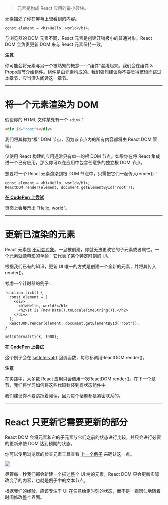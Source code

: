 > 元素是构成 React 应用的最小砖块。

元素描述了你在屏幕上想看到的内容。

```React
const element = <h1>Hello, world</h1>;
```

与浏览器的 DOM 元素不同，React 元素是创建开销极小的普通对象。React DOM 会负责更新 DOM 来与 React 元素保持一致。

**注意**

你可能会将元素与另一个被熟知的概念——“组件”混淆起来。我们会在组件 & Props章节介绍组件。组件是由元素构成的。我们强烈建议你不要觉得繁琐而跳过本章节，应当深入阅读这一章节。

---

# 将一个元素渲染为 DOM

假设你的 HTML 文件某处有一个 `<div>`：

```HTML
<div id="root"></div>
```

我们将其称为“根” DOM 节点，因为该节点内的所有内容都将由 React DOM 管理。

仅使用 React 构建的应用通常只有单一的根 DOM 节点。如果你在将 React 集成进一个已有应用，那么你可以在应用中包含任意多的独立根 DOM 节点。

想要将一个 React 元素渲染到根 DOM 节点中，只需把它们一起传入render()：

```React
const element = <h1>Hello, world</h1>;
ReactDOM.render(element, document.getElementById('root'));
```

[**在 CodePen 上尝试**](https://codepen.io/stzidane/pen/xeJmgO)

页面上会展示出 “Hello, world”。

---

# 更新已渲染的元素

React 元素是 [不可变对象](https://en.wikipedia.org/wiki/Immutable_object)。一旦被创建，你就无法更改它的子元素或者属性。一个元素就像电影的单帧：它代表了某个特定时刻的 UI。

根据我们已有的知识，更新 UI 唯一的方式是创建一个全新的元素，并将其传入render()。

考虑一个计时器的例子：

```React
function tick() {
  const element = (
    <div>
      <h1>Hello, world!</h1>
      <h2>It is {new Date().toLocaleTimeString()}.</h2>
    </div>
  );
  ReactDOM.render(element, document.getElementById('root'));
}

setInterval(tick, 1000);
```

[**在 CodePen 上尝试**](https://codepen.io/samuel-pedraza/pen/VzNwQO)

这个例子会在 [setInterval()](https://developer.mozilla.org/en-US/docs/Web/API/WindowTimers/setInterval) 回调函数，每秒都调用ReactDOM.render()。

**注意**

在实践中，大多数 React 应用只会调用一次ReactDOM.render()。在下一个章节，我们将学习如何将这些代码封装到有状态组件中。

我们建议你不要跳跃着阅读，因为每个话题都是紧密联系的。

---

# React 只更新它需要更新的部分

React DOM 会将元素和它的子元素与它们之前的状态进行比较，并只会进行必要的更新来使 DOM 达到预期的状态。

你可以使用浏览器的检查元素工具查看 [上一个例子](https://zh-hans.reactjs.org/redirect-to-codepen/rendering-elements/update-rendered-element) 来确认这一点。

![](https://secure2.wostatic.cn/static/jVgo2t5RWDULMr6tt4ZJWD/granular-dom-updates.gif?auth_key=1668072112-qcwXZFNP8rHM4Csn77BqDp-0-4ecc7bbcd26148a281d09f9af838bd04)

尽管每一秒我们都会新建一个描述整个 UI 树的元素，React DOM 只会更新实际改变了的内容，也就是例子中的文本节点。

根据我们的经验，应该专注于 UI 在任意给定时刻的状态，而不是一视同仁地随着时间修改整个界面。